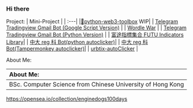### Hi there

Project:
| Mini-Project |
| :---|
|[🚧python-web3-toolbox](https://github.com/ruggedev/python-web3-toolbox) WIP|
| [Telegram Tradingview Gmail Bot (Google Script Version)](https://github.com/umzr/Telegram-Gmail-Bot-Google-Script-Version-) |
| [Wordle War](https://github.com/DoubleSpicy/wordle_war-) |
| [Telegram Tradingview Gmail Bot (Python Version)](https://github.com/umzr/Telegram-Tradingview-Gmail-Bot--Google-Script-Version-) |
| [富途指標集合 FUTU Indicators Library](https://github.com/umzr/FUTU-Indicators-Library)|
| [中大 reg 科 Bot(python autoclicker)](https://github.com/umzr/CUHK-REG-4-AUTO-Clicker)|
| [中大 reg 科 Bot(Tampermonkey autoclicker)](https://github.com/umzr/CUHK-CUSIS-AUTO-Reg)|
| [urbtix-autoClicker](https://github.com/umzr/urbtix-autoClicker) |

About Me:

| About Me:                                                  |
| :--------------------------------------------------------- |
| BSc. Computer Science from Chinese University of Hong Kong |

https://opensea.io/collection/enginedogs100days
